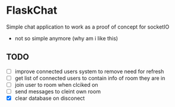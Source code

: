 # FlaskChat
Simple chat application to work as a proof of concept for socketIO
- not so simple anymore (why am i like this)

## TODO
- [ ] improve connected users system to remove need for refresh
- [ ] get list of connected users to contain info of room they are in
- [ ] join user to room when clciked on
- [ ] send messages to cleint own room
- [x] clear database on disconect
